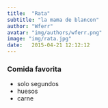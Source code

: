 ```yaml
---
title:  "Rata"
subtitle: "la mama de blancon"
author: "Wferr"
avatar: "img/authors/wferr.png"
image: "img/rata.jpg"
date:   2015-04-21 12:12:12
---
```


### Comida favorita
- solo segundos
- huesos
- carne

